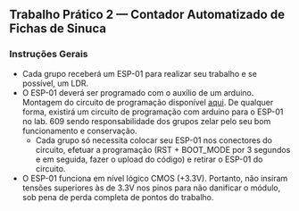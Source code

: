 ## Trabalho Prático 2 — Contador Automatizado de Fichas de Sinuca

### Instruções Gerais

<div class="regular">

- Cada grupo receberá um ESP-01 para realizar seu trabalho e se possível, um LDR.
- O ESP-01 deverá ser programado com o auxílio de um arduino. Montagem do circuito de programação disponível [aqui](https://i.imgur.com/bRxMb1x.png). De qualquer forma, existirá um circuito de programação com arduino para o ESP-01 no lab. 609 sendo responsabilidade dos grupos zelar pelo seu bom funcionamento e conservação.
    - Cada grupo só necessita colocar seu ESP-01 nos conectores do circuito, efetuar a programação (RST + BOOT\_MODE por 3 segundos e em seguida, fazer o upload do código) e retirar o ESP-01 do circuito.
- O ESP-01 funciona em nível lógico CMOS (+3.3V). Portanto, não insiram tensões superiores às de 3.3V nos pinos para não danificar o módulo, sob pena de perda completa de pontos do trabalho.

</div>
